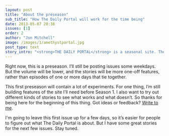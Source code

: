 ```yaml
---
layout: post
title: "About the preseason"
sub_title: "How The Daily Portal will work for the time being"
date: 2013-05-07 20:38
issues: [1]
order: 2
author: "Jon Mitchell"
image: /images/1/amethystportal.jpg 
post_type: text
story_intro: "<strong>THE DAILY PORTAL</strong> is a seasonal site. The coverage will be planned in seasons that last a month or two, and they’ll be pre-announced, so you can see what’s in store. That doesn’t mean there won’t be stories between seasons, though."
---
```

Right now, this is a preseason. I’ll still be posting issues some weekdays. But the volume will be lower, and the stories will be more one-off features, rather than episodes of one or more days that tie together.

This first preseason will contain a lot of experiments. For one thing, I’m still building features of the site I’ll need before Season 1. I also want to try out different kinds of stories to see what works and what doesn’t. So thanks for being here for the beginning of this thing. Got ideas or feedback? <a href="/about#contact">Write to me</a>.

I'm going to leave this first issue up for a few days, so it’s easier for people to figure out what The Daily Portal is about. But I have some great stories for the next few issues. Stay tuned.
